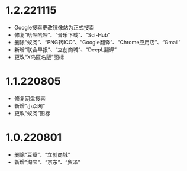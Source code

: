 # 1.2.221115
- Google搜索更改镜像站为正式搜索
- 修复“哈哩哈哩”、“音乐下载”、“Sci-Hub”
- 删除“蚁阅”、“PNG转ICO”、“Google翻译”、“Chrome应用店”、“Gmail”
- 新增“联合早报”、“立创商城”、“DeepL翻译”
- 更改“X岛匿名版”图标
# 1.1.220805
- 修复网盘搜索
- 新增“小众网”
- 更改“蚁阅”图标
# 1.0.220801
- 删除“豆瓣”、“立创商城”
- 新增"淘宝"、“京东”、“贸泽”
